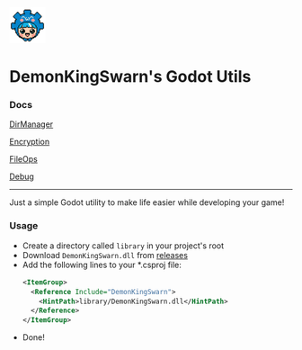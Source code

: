 <img src=".assets/godette.png" alt="Godette" width="64" height="64">

# DemonKingSwarn's Godot Utils

### Docs

[DirManager](./docs/DirManager.md)

[Encryption](./docs/Encryption.md)

[FileOps](./docs/FileOps.md)

[Debug](./docs/Debug.md)

---

Just a simple Godot utility to make life easier while developing your game!

### Usage

- Create a directory called `library` in your project's root
- Download `DemonKingSwarn.dll` from [releases](https://github.com/demonkingswarn/demonic-utils/releases)
- Add the following lines to your *.csproj file:
  ```xml
  <ItemGroup>
    <Reference Include="DemonKingSwarn">
      <HintPath>library/DemonKingSwarn.dll</HintPath>
    </Reference>
  </ItemGroup>
  ```
- Done!
